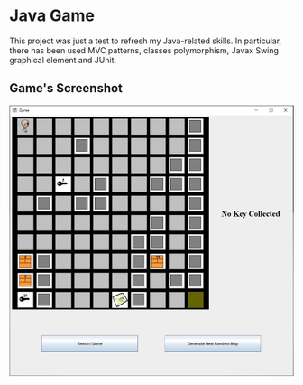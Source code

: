 # Java Game
This project was just a test to refresh my Java-related skills. In particular, there has been used MVC patterns, classes polymorphism,  Javax Swing graphical element and JUnit.

## Game's Screenshot
![alt text](https://raw.githubusercontent.com/umeer/Java-Game/master/Game_HUD.JPG)
